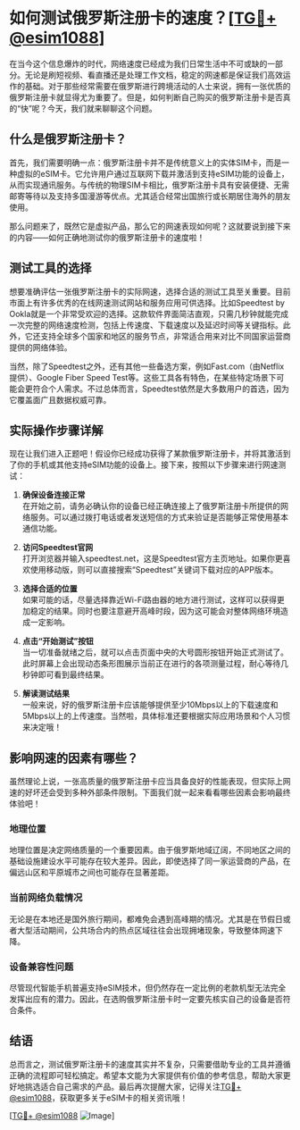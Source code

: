 # 如何测试俄罗斯注册卡的速度？[[TG💪+ @esim1088](https://t.me/s/esim1088)]

在当今这个信息爆炸的时代，网络速度已经成为我们日常生活中不可或缺的一部分。无论是刷短视频、看直播还是处理工作文档，稳定的网速都是保证我们高效运作的基础。对于那些经常需要在俄罗斯进行跨境活动的人士来说，拥有一张优质的俄罗斯注册卡就显得尤为重要了。但是，如何判断自己购买的俄罗斯注册卡是否真的“快”呢？今天，我们就来聊聊这个问题。

## 什么是俄罗斯注册卡？

首先，我们需要明确一点：俄罗斯注册卡并不是传统意义上的实体SIM卡，而是一种虚拟的eSIM卡。它允许用户通过互联网下载并激活到支持eSIM功能的设备上，从而实现通讯服务。与传统的物理SIM卡相比，俄罗斯注册卡具有安装便捷、无需邮寄等待以及支持多国漫游等优点。尤其适合经常出国旅行或长期居住海外的朋友使用。

那么问题来了，既然它是虚拟产品，那么它的网速表现如何呢？这就要说到接下来的内容——如何正确地测试你的俄罗斯注册卡的速度啦！

## 测试工具的选择

想要准确评估一张俄罗斯注册卡的实际网速，选择合适的测试工具至关重要。目前市面上有许多优秀的在线网速测试网站和服务应用可供选择。比如Speedtest by Ookla就是一个非常受欢迎的选择。这款软件界面简洁直观，只需几秒钟就能完成一次完整的网络速度检测，包括上传速度、下载速度以及延迟时间等关键指标。此外，它还支持全球多个国家和地区的服务节点，非常适合用来对比不同国家运营商提供的网络体验。

当然，除了Speedtest之外，还有其他一些备选方案，例如Fast.com（由Netflix提供）、Google Fiber Speed Test等。这些工具各有特色，在某些特定场景下可能会更符合个人需求。不过总体而言，Speedtest依然是大多数用户的首选，因为它覆盖面广且数据权威可靠。

## 实际操作步骤详解

现在让我们进入正题吧！假设你已经成功获得了某款俄罗斯注册卡，并将其激活到了你的手机或其他支持eSIM功能的设备上。接下来，按照以下步骤来进行网速测试：

1. **确保设备连接正常**  
   在开始之前，请务必确认你的设备已经正确连接上了俄罗斯注册卡所提供的网络服务。可以通过拨打电话或者发送短信的方式来验证是否能够正常使用基本通信功能。

2. **访问Speedtest官网**  
   打开浏览器并输入speedtest.net，这是Speedtest官方主页地址。如果你更喜欢使用移动版，则可以直接搜索“Speedtest”关键词下载对应的APP版本。

3. **选择合适的位置**  
   如果可能的话，尽量选择靠近Wi-Fi路由器的地方进行测试，这样可以获得更加稳定的结果。同时也要注意避开高峰时段，因为这可能会对整体网络环境造成一定影响。

4. **点击“开始测试”按钮**  
   当一切准备就绪之后，就可以点击页面中央的大号圆形按钮开始正式测试了。此时屏幕上会出现动态条形图展示当前正在进行的各项测量过程，耐心等待几秒钟即可看到最终结果。

5. **解读测试结果**  
   一般来说，好的俄罗斯注册卡应该能够提供至少10Mbps以上的下载速度和5Mbps以上的上传速度。当然啦，具体标准还要根据实际应用场景和个人习惯来决定哦！

## 影响网速的因素有哪些？

虽然理论上说，一张高质量的俄罗斯注册卡应当具备良好的性能表现，但实际上网速的好坏还会受到多种外部条件限制。下面我们就一起来看看哪些因素会影响最终体验吧！

### 地理位置
地理位置是决定网络质量的一个重要因素。由于俄罗斯地域辽阔，不同地区之间的基础设施建设水平可能存在较大差异。因此，即使选择了同一家运营商的产品，在偏远山区和平原城市之间也可能存在显著差距。

### 当前网络负载情况
无论是在本地还是国外旅行期间，都难免会遇到高峰期的情况。尤其是在节假日或者大型活动期间，公共场合内的热点区域往往会出现拥堵现象，导致整体网速下降。

### 设备兼容性问题
尽管现代智能手机普遍支持eSIM技术，但仍然存在一定比例的老款机型无法完全发挥出应有的潜力。因此，在选购俄罗斯注册卡时一定要先核实自己的设备是否符合条件。

## 结语

总而言之，测试俄罗斯注册卡的速度其实并不复杂，只需要借助专业的工具并遵循正确的流程即可轻松搞定。希望本文能为大家提供有价值的参考信息，帮助大家更好地挑选适合自己需求的产品。最后再次提醒大家，记得关注[TG💪+ @esim1088](https://t.me/s/esim1088)，获取更多关于eSIM卡的相关资讯哦！

[[TG💪+ @esim1088](https://t.me/s/esim1088) ![Image](https://i.postimg.cc/4NQfJmqS/Snipaste-2025-05-13-00-14-12.png)]